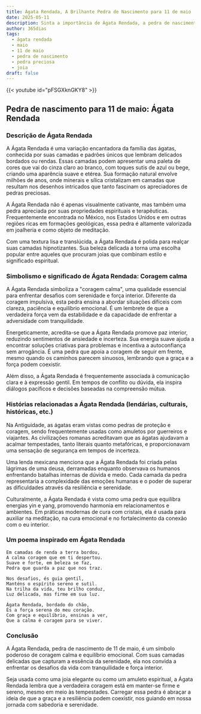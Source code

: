 ```yaml
---
title: Ágata Rendada, A Brilhante Pedra de Nascimento para 11 de maio
date: 2025-05-11
description: Sinta a importância de Ágata Rendada, a pedra de nascimento de 11 de maio que simboliza Coragem calma. Deixe que sua beleza e significado iluminem seu dia.
author: 365dias
tags:
  - ágata rendada
  - maio
  - 11 de maio
  - pedra de nascimento
  - pedra preciosa
  - joia
draft: false
---
```


{{< youtube id="pFSGXknGKY8" >}}

## Pedra de nascimento para 11 de maio: Ágata Rendada

### Descrição de Ágata Rendada

A Ágata Rendada é uma variação encantadora da família das ágatas, conhecida por suas camadas e padrões únicos que lembram delicados bordados ou rendas. Essas camadas podem apresentar uma paleta de cores que vai do cinza claro ao branco, com toques sutis de azul ou bege, criando uma aparência suave e etérea. Sua formação natural envolve milhões de anos, onde minerais e sílica cristalizam em camadas que resultam nos desenhos intricados que tanto fascinam os apreciadores de pedras preciosas.

A Ágata Rendada não é apenas visualmente cativante, mas também uma pedra apreciada por suas propriedades espirituais e terapêuticas. Frequentemente encontrada no México, nos Estados Unidos e em outras regiões ricas em formações geológicas, essa pedra é altamente valorizada em joalheria e como objeto de meditação.

Com uma textura lisa e translúcida, a Ágata Rendada é polida para realçar suas camadas hipnotizantes. Sua beleza delicada a torna uma escolha popular entre aqueles que procuram joias que combinam estilo e significado espiritual.

### Simbolismo e significado de Ágata Rendada: Coragem calma

A Ágata Rendada simboliza a "coragem calma", uma qualidade essencial para enfrentar desafios com serenidade e força interior. Diferente da coragem impulsiva, esta pedra ensina a abordar situações difíceis com clareza, paciência e equilíbrio emocional. É um lembrete de que a verdadeira força vem da estabilidade e da capacidade de enfrentar a adversidade com tranquilidade.

Energeticamente, acredita-se que a Ágata Rendada promove paz interior, reduzindo sentimentos de ansiedade e incerteza. Sua energia suave ajuda a encontrar soluções criativas para problemas e incentiva a autoconfiança sem arrogância. É uma pedra que apoia a coragem de seguir em frente, mesmo quando os caminhos parecem sinuosos, lembrando que a graça e a força podem coexistir.

Além disso, a Ágata Rendada é frequentemente associada à comunicação clara e à expressão gentil. Em tempos de conflito ou dúvida, ela inspira diálogos pacíficos e decisões baseadas na compreensão mútua.

### Histórias relacionadas a Ágata Rendada (lendárias, culturais, históricas, etc.)

Na Antiguidade, as ágatas eram vistas como pedras de proteção e coragem, sendo frequentemente usadas como amuletos por guerreiros e viajantes. As civilizações romanas acreditavam que as ágatas ajudavam a acalmar tempestades, tanto literais quanto metafóricas, e proporcionavam uma sensação de segurança em tempos de incerteza.

Uma lenda mexicana menciona que a Ágata Rendada foi criada pelas lágrimas de uma deusa, derramadas enquanto observava os humanos enfrentando batalhas internas de dúvida e medo. Cada camada da pedra representaria a complexidade das emoções humanas e o poder de superar as dificuldades através da resiliência e serenidade.

Culturalmente, a Ágata Rendada é vista como uma pedra que equilibra energias yin e yang, promovendo harmonia em relacionamentos e ambientes. Em práticas modernas de cura com cristais, ela é usada para auxiliar na meditação, na cura emocional e no fortalecimento da conexão com o eu interior.

### Um poema inspirado em Ágata Rendada

```
Em camadas de renda a terra bordou,  
A calma coragem que em ti despertou.  
Suave e forte, em beleza se faz,  
Pedra que guarda a paz que nos traz.  

Nos desafios, és guia gentil,  
Manténs o espírito sereno e sutil.  
Na trilha da vida, teu brilho conduz,  
Luz delicada, mas firme em sua luz.  

Ágata Rendada, bordado do chão,  
És a força serena do meu coração.  
Com graça e equilíbrio, ensinas a ver,  
Que a calma é coragem para se viver.  
```

### Conclusão

A Ágata Rendada, pedra de nascimento de 11 de maio, é um símbolo poderoso de coragem calma e equilíbrio emocional. Com suas camadas delicadas que capturam a essência da serenidade, ela nos convida a enfrentar os desafios da vida com tranquilidade e força interior.

Seja usada como uma joia elegante ou como um amuleto espiritual, a Ágata Rendada lembra que a verdadeira coragem está em manter-se firme e sereno, mesmo em meio às tempestades. Carregar essa pedra é abraçar a ideia de que a graça e a resiliência podem coexistir, nos guiando em nossa jornada com sabedoria e serenidade.